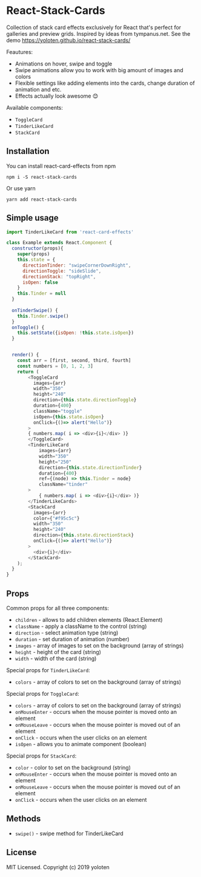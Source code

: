 # React-Stack-Cards

Collection of stack card effects exclusively for React that's perfect for galleries and preview grids. Inspired by ideas from tympanus.net. 
See the demo https://yoloten.github.io/react-stack-cards/

Feautures: 

- Animations on hover, swipe and toggle
- Swipe animations allow you to work with big amount of images and colors
- Flexible settings like adding elements into the cards, change duration of animation and etc.
- Effects actually look awesome :blush:

Available components:

- `ToggleCard`
- `TinderLikeCard`
- `StackCard`

## Installation

You can install react-card-effects from npm

```
npm i -S react-stack-cards
```
Or use yarn

```
yarn add react-stack-cards
```

## Simple usage

```javascript
import TinderLikeCard from 'react-card-effects'

class Example extends React.Component {
  constructor(props){
    super(props)
    this.state = {
      directionTinder: "swipeCornerDownRight",
      directionToggle: "sideSlide",
      directionStack: "topRight",
      isOpen: false
    }
    this.Tinder = null
  }
  
  onTinderSwipe() {
    this.Tinder.swipe()
  }
  onToggle() {
    this.setState({isOpen: !this.state.isOpen})
  }


  render() {
    const arr = [first, second, third, fourth]
    const numbers = [0, 1, 2, 3]
    return (
        <ToggleCard 
          images={arr}
          width="350"
          height="240"
          direction={this.state.directionToggle}
          duration={400}
          className="toggle"
          isOpen={this.state.isOpen}
          onClick={()=> alert("Hello")}
        >
        { numbers.map( i => <div>{i}</div> )}
        </ToggleCard>
        <TinderLikeCard
            images={arr}
            width="350"
            height="250"
            direction={this.state.directionTinder}
            duration={400}
            ref={(node) => this.Tinder = node}
            className="tinder"
        >
            { numbers.map( i => <div>{i}</div> )}
        </TinderLikeCards>
        <StackCard
          images={arr}
          color={"#f95c5c"}
          width="350"
          height="240"
          direction={this.state.directionStack}
          onClick={()=> alert("Hello")}
        >
          <div>{i}</div>
        </StackCard>
    );
  }
}

```
## Props
Common props for all three components:

- `children` - allows to add children elements (React.Element)
- `className` - apply a className to the control (string)
- `direction` - select animation type (string)
- `duration` - set duration of animation (number)
- `images` - array of images to set on the background (array of strings)
- `height` - height of the card (string)
- `width` - width of the card (string)

Special props for `TinderLikeCard`:

- `colors` - array of colors to set on the background (array of strings)

Special props for `ToggleCard`:

- `colors` - array of colors to set on the background (array of strings)
- `onMouseEnter` - occurs when the mouse pointer is moved onto an element
- `onMouseLeave` - occurs when the mouse pointer is moved out of an element
- `onClick` - occurs when the user clicks on an element
- `isOpen` - allows you to animate component (boolean)

Special props for `StackCard`:
- `color` - color to set on the background (string)
- `onMouseEnter` - occurs when the mouse pointer is moved onto an element
- `onMouseLeave` - occurs when the mouse pointer is moved out of an element
- `onClick` - occurs when the user clicks on an element

## Methods
- `swipe()` - swipe method for TinderLikeCard

## License
MIT Licensed. Copyright (c) 2019 yoloten